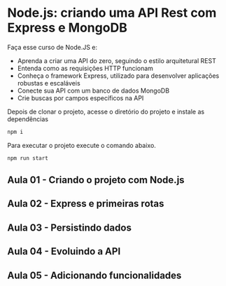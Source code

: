 # Node.js: criando uma API Rest com Express e MongoDB

Faça esse curso de Node.JS e:
- Aprenda a criar uma API do zero, seguindo o estilo arquitetural REST
- Entenda como as requisições HTTP funcionam
- Conheça o framework Express, utilizado para desenvolver aplicações robustas e escaláveis
- Conecte sua API com um banco de dados MongoDB
- Crie buscas por campos específicos na API

Depois de clonar o projeto, acesse o diretório do projeto e instale as dependências

```bash
npm i

```

Para executar o projeto execute o comando abaixo.

```bash
npm run start
```

## Aula 01 - Criando o projeto com Node.js

## Aula 02 - Express e primeiras rotas

## Aula 03 - Persistindo dados

## Aula 04 - Evoluindo a API

## Aula 05 - Adicionando funcionalidades